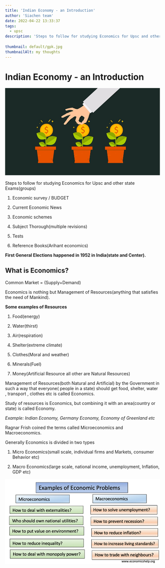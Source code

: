 ```yaml
---
title: 'Indian Economy - an Introduction'
author: 'Siachen team'
date: 2022-04-22 13:33:37
tags:
  - upsc
description: 'Steps to follow for studying Economics for Upsc and other state Exams(groups).'

thumbnail: default/gpk.jpg
thumbnailAlt: my thoughts
---
```


# Indian Economy - an Introduction

  ![economics](/images/money-5067419_960_720.jpg)

Steps to follow for studying Economics for Upsc and other state Exams(groups)

  

1.  Economic survey / BUDGET
    
2.  Current Economic News
    
3.  Economic schemes
    
4.  Subject Thorough(multiple revisions)
    
5.  Tests
    
6.  Reference Books(Arihant economics)
    

  
  
  

**First General Elections happened in 1952 in India(state and Center).**

  

## What is Economics?

  

Common Market = (Supply+Demand)

  

Economics is nothing but Management of Resources(anything that satisfies the need of Mankind).

  

**Some examples of Resources**

  

1.  Food(energy)
    
2.  Water(thirst)
    
3.  Air(respiration)
    
4.  Shelter(extreme climate)
    
5.  Clothes(Moral and weather)
    
6.  Minerals(Fuel)
    
7.  Money(Artificial Resource all other are Natural Resources)
    

  
  

Management of Resources(both Natural and Artificial) by the Government in such a way that everyone( people in a state) should get food, shelter, water , transport , clothes etc is called Economics.

  
  

Study of resources is Economics, but combining it with an area(country or state) is called Economy.

  

*Example: Indian Economy, Germany Economy, Economy of Greenland etc*

  
  

Ragnar Frish coined the terms called Microeconomics and Macroeconomics.

  

Generally Economics is divided in two types

  

1.  Micro Economics(small scale, individual firms and Markets, consumer Behavior etc)
    
2.  Macro Economics(large scale, national income, unemployment, Inflation, GDP etc)

![macor v micro](/images/Economics_problems.png)
